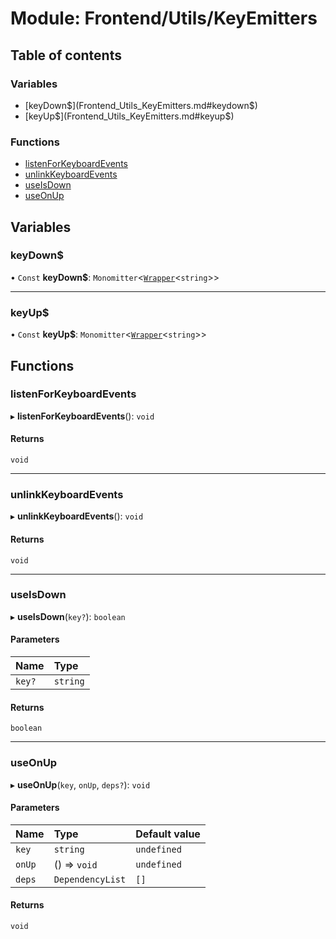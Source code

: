# Module: Frontend/Utils/KeyEmitters

## Table of contents

### Variables

- [keyDown$](Frontend_Utils_KeyEmitters.md#keydown$)
- [keyUp$](Frontend_Utils_KeyEmitters.md#keyup$)

### Functions

- [listenForKeyboardEvents](Frontend_Utils_KeyEmitters.md#listenforkeyboardevents)
- [unlinkKeyboardEvents](Frontend_Utils_KeyEmitters.md#unlinkkeyboardevents)
- [useIsDown](Frontend_Utils_KeyEmitters.md#useisdown)
- [useOnUp](Frontend_Utils_KeyEmitters.md#useonup)

## Variables

### keyDown$

• `Const` **keyDown$**: `Monomitter`<[`Wrapper`](../classes/Backend_Utils_Wrapper.Wrapper.md)<`string`\>\>

---

### keyUp$

• `Const` **keyUp$**: `Monomitter`<[`Wrapper`](../classes/Backend_Utils_Wrapper.Wrapper.md)<`string`\>\>

## Functions

### listenForKeyboardEvents

▸ **listenForKeyboardEvents**(): `void`

#### Returns

`void`

---

### unlinkKeyboardEvents

▸ **unlinkKeyboardEvents**(): `void`

#### Returns

`void`

---

### useIsDown

▸ **useIsDown**(`key?`): `boolean`

#### Parameters

| Name   | Type     |
| :----- | :------- |
| `key?` | `string` |

#### Returns

`boolean`

---

### useOnUp

▸ **useOnUp**(`key`, `onUp`, `deps?`): `void`

#### Parameters

| Name   | Type             | Default value |
| :----- | :--------------- | :------------ |
| `key`  | `string`         | `undefined`   |
| `onUp` | () => `void`     | `undefined`   |
| `deps` | `DependencyList` | `[]`          |

#### Returns

`void`
